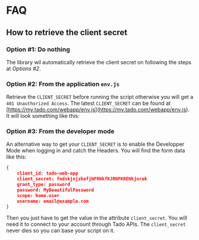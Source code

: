 # FAQ

## How to retrieve the client secret

### Option #1: Do nothing

The library wil automatically retrieve the client secret on following the steps at *Options #2*.

### Option #2: From the application `env.js`

Retrieve the `CLIENT_SECRET` before running the script otherwise you will get a `401 Unauthorized Access`. The latest `CLIENT_SECRET` can be found at \[<https://my.tado.com/webapp/env.js>\](<https://my.tado.com/webapp/env.js>). It will look something like this:

### Option #3: From the developer mode

An alternative way to get your `CLIENT_SECRET` is to enable the Developper Mode when logging in and catch the Headers. You will find the form data like this:

```json
{
    client_id: tado-web-app
    client_secret: fndskjnjzkefjNFRNkfKJRNFKRENkjnrek
    grant_type: password
    password: MyBeautifulPassword
    scope: home.user
    username: email@example.com
}
```

Then you just have to get the value in the attribute `client_secret`. You will need it to connect to your account through Tado APIs. The `client_secret` never dies so you can base your script on it.
